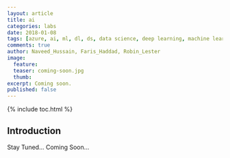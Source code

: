 ```yaml
---
layout: article
title: ai
categories: labs
date: 2018-01-08
tags: [azure, ai, ml, dl, ds, data science, deep learning, machine learning, congnitive computing]
comments: true
author: Naveed_Hussain, Faris_Haddad, Robin_Lester
image:
  feature: 
  teaser: coming-soon.jpg
  thumb: 
excerpt: Coming soon.
published: false
---
```

{% include toc.html %}

## Introduction

Stay Tuned... Coming Soon...
